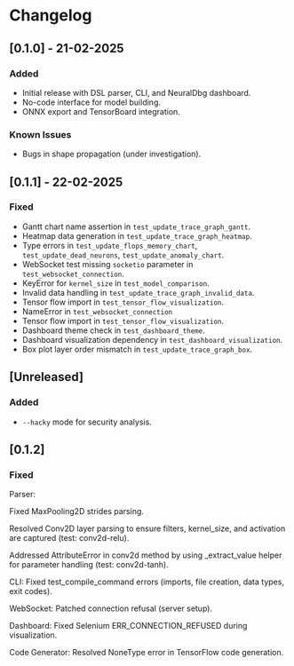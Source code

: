 # Changelog

## [0.1.0] - 21-02-2025

### Added

- Initial release with DSL parser, CLI, and NeuralDbg dashboard.
- No-code interface for model building.
- ONNX export and TensorBoard integration.
  
### Known Issues

- Bugs in shape propagation (under investigation).

## [0.1.1] - 22-02-2025

### Fixed

- Gantt chart name assertion in `test_update_trace_graph_gantt`.
- Heatmap data generation in `test_update_trace_graph_heatmap`.
- Type errors in `test_update_flops_memory_chart`, `test_update_dead_neurons`, `test_update_anomaly_chart`.
- WebSocket test missing `socketio` parameter in `test_websocket_connection`.
- KeyError for `kernel_size` in `test_model_comparison`.
- Invalid data handling in `test_update_trace_graph_invalid_data`.
- Tensor flow import in `test_tensor_flow_visualization`.
- NameError in `test_websocket_connection`
- Tensor flow import in `test_tensor_flow_visualization`.
- Dashboard theme check in `test_dashboard_theme`.
- Dashboard visualization dependency in `test_dashboard_visualization`.
- Box plot layer order mismatch in `test_update_trace_graph_box`.

## [Unreleased]

### Added

- `--hacky` mode for security analysis.

## [0.1.2] 

### Fixed

Parser:

Fixed MaxPooling2D strides parsing.

Resolved Conv2D layer parsing to ensure filters, kernel_size, and activation are captured (test: conv2d-relu).

Addressed AttributeError in conv2d method by using _extract_value helper for parameter handling (test: conv2d-tanh).

CLI: Fixed test_compile_command errors (imports, file creation, data types, exit codes).

WebSocket: Patched connection refusal (server setup).

Dashboard: Fixed Selenium ERR_CONNECTION_REFUSED during visualization.

Code Generator: Resolved NoneType error in TensorFlow code generation.